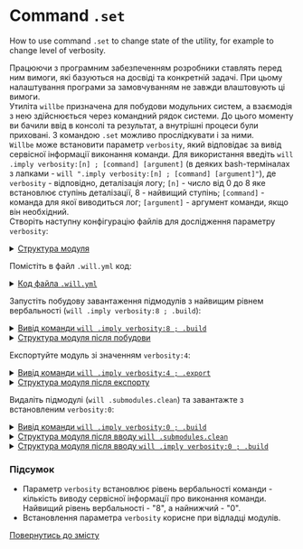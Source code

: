# Command <code>.set</code>

How to use command <code>.set</code> to change state of the utility, for example to change level of verbosity.

Працюючи з програмним забезпеченням розробники ставлять перед ним вимоги, які базуються на досвіді та конкретній задачі. При цьому налаштування програми за замовчуванням не завжди влаштовують ці вимоги.  
Утиліта `willbe` призначена для побудови модульних систем, а взаємодія з нею здійснюється через командний рядок системи. До цього моменту ви бачили ввід в консолі та результат, а внутрішні процеси були приховані. З командою `.set` можливо прослідкувати і за ними.  
`Willbe` може встановити параметр `verbosity`, який відповідає за вивід сервісної інформації виконання команди. Для використання введіть `will .imply verbosity:[n] ; [command] [argument]` (в деяких bash-терміналах з лапками - `will ".imply verbosity:[n] ; [command] [argument]"`), де `verbosity` - відповідно, деталізація логу; `[n]` - число від 0 до 8 яке встановлює ступінь деталізації, 8 - найвищий ступінь; `[command]` - команда для якої виводиться лог; `[argument]` - аргумент команди, якщо він необхідний.  
Створіть наступну конфігурацію файлів для дослідження параметру `verbosity`:  

<details>
  <summary><u>Структура модуля</u></summary>

```
setCommand
     └── .will.yml

```

</details>

Помістіть в файл `.will.yml` код:  

<details>
    <summary><u>Код файла <code>.will.yml</code></u></summary>

```yaml
about :

  name : setVerbosity
  description : "To use .imply command"
  version : 0.0.1

submodule :
  PathFundamentals : git+https:///github.com/Wandalen/wPathBasic.git/out/wPathBasic#master

path :

  out : 'out'
  submodule.pathfundamental :
    criterion :
      debug : 1
    path : '.module/PathFundamentals'

step  :

  export.submodule :
    criterion :
      debug : 1
    export : path::submodule.*

build :

  submodules.download :
    criterion :
      default : 1
    steps :
      - submodules.download

  submodules.export :
    criterion :
      export : 1
      default : 1
    steps :
      - export.*

```

</details>

Запустіть побудову завантаження підмодулів з найвищим рівнем вербальності (`will .imply verbosity:8 ; .build`):

<details>
    <summary><u>Вивід команди <code>will .imply verbosity:8 ; .build</code></u></summary>

```
[user@user ~]$ will ".imply verbosity:8 ; .build"
Command ".imply ; .build"
 s module::/path_to_module/UsingSetCommand preformed 1
 s module::/path_to_module/UsingSetCommand preformed 2
 s module::/path_to_module/UsingSetCommand preformed 3
 s module::/path_to_module/UsingSetCommand willFilesFound 1
 s module::/path_to_module/UsingSetCommand willFilesFound 2
Trying to open /path_to_module/UsingSetCommand.will
Trying to open /path_to_module/UsingSetCommand.im.will
Trying to open /path_to_module/UsingSetCommand.ex.will
Trying to open /path_to_module/UsingSetCommand/.will
Trying to open /path_to_module/UsingSetCommand/.im.will
Trying to open /path_to_module/UsingSetCommand/.ex.will
 s module::/path_to_module/UsingSetCommand willFilesFound 3
 s module::/path_to_module/UsingSetCommand willFilesOpened 1
 s module::/path_to_module/UsingSetCommand willFilesOpened 2
   . Read : /path_to_module/UsingSetCommand/.will.yml
 . Read 1 willfiles in 0.081s
 s module::setVerbosity willFilesOpened 3
 s module::setVerbosity submodulesFormed 1
 s module::setVerbosity submodulesFormed 2
 s module::PathFundamentals preformed 1
 s module::PathFundamentals preformed 2
 s module::PathFundamentals preformed 3
 s module::PathFundamentals willFilesFound 1
 s module::PathFundamentals willFilesFound 2
Trying to open /path_to_module/UsingSetCommand/.module/PathFundamentals/out/wPathBasic.out.will
Trying to open /path_to_module/UsingSetCommand/.module/PathFundamentals/out/wPathBasic.out.im.will
Trying to open /path_to_module/UsingSetCommand/.module/PathFundamentals/out/wPathBasic.out.ex.will
Trying to open /path_to_module/UsingSetCommand/.module/PathFundamentals/out/wPathBasic/.out.will
Trying to open /path_to_module/UsingSetCommand/.module/PathFundamentals/out/wPathBasic/.out.im.will
Trying to open /path_to_module/UsingSetCommand/.module/PathFundamentals/out/wPathBasic/.out.ex.will
Trying to open /path_to_module/UsingSetCommand/.module/PathFundamentals/out/wPathBasic.will
Trying to open /path_to_module/UsingSetCommand/.module/PathFundamentals/out/wPathBasic.im.will
Trying to open /path_to_module/UsingSetCommand/.module/PathFundamentals/out/wPathBasic.ex.will
Trying to open /path_to_module/UsingSetCommand/.module/PathFundamentals/out/wPathBasic/.will
Trying to open /path_to_module/UsingSetCommand/.module/PathFundamentals/out/wPathBasic/.im.will
Trying to open /path_to_module/UsingSetCommand/.module/PathFundamentals/out/wPathBasic/.ex.will
 !s module::PathFundamentals willFilesFound failed
 s module::PathFundamentals willFilesOpened 1
 !s module::PathFundamentals willFilesOpened failed
 s module::PathFundamentals submodulesFormed 1
 !s module::PathFundamentals 3 failed
 s module::PathFundamentals resourcesFormed 1
 !s module::PathFundamentals resourcesFormed failed
 s module::setVerbosity resourcesFormed 1
 ! Failed to read submodule::PathFundamentals, try to download it with .submodules.download or even clean it before downloading
Failed to open submodule::PathFundamentals at "/path_to_module/UsingSetCommand/.module/PathFundamentals/out/wPathBasic"
Found no .out.will file for module::setVerbosity at "/path_to_module/UsingSetCommand/.module/PathFundamentals/out/wPathBasic"             
 s module::setVerbosity submodulesFormed 3
 s module::setVerbosity resourcesFormed 2
 s module::setVerbosity resourcesFormed 3

  Building submodules.download
     - filesDelete 1 files at /path_to_module/UsingSetCommand/.module/PathFundamentals in 0.017s
 > git clone https://github.com/Wandalen/wPathBasic.git/ .
Клонирование в «.»…
 > git checkout master
Уже на «master»
Ваша ветка обновлена в соответствии с «origin/master».
 > git merge
Уже обновлено.
     + Reflect 92 files /path_to_module/UsingSetCommand/.module/PathFundamentals <- git+https:///github.com/Wandalen/wPathBasic.git/out/wPathBasic#master in 3.612s
 s module::PathFundamentals willFilesFound 1
 s module::PathFundamentals willFilesFound 2
    Trying to open /path_to_module/UsingSetCommand/.module/PathFundamentals/out/wPathBasic.out.will
    Trying to open /path_to_module/UsingSetCommand/.module/PathFundamentals/out/wPathBasic.out.im.will
    Trying to open /path_to_module/UsingSetCommand/.module/PathFundamentals/out/wPathBasic.out.ex.will
 s module::PathFundamentals willFilesFound 3
 s module::PathFundamentals willFilesOpened 1
 s module::PathFundamentals willFilesOpened 2
     . Read : /path_to_module/UsingSetCommand/.module/PathFundamentals/out/wPathBasic.out.will.yml
 s module::PathFundamentals willFilesOpened 3
 s module::PathFundamentals submodulesFormed 1
 s module::PathFundamentals submodulesFormed 2
 s module::PathFundamentals submodulesFormed 3
 s module::PathFundamentals resourcesFormed 1
 s module::PathFundamentals resourcesFormed 2
 s module::PathFundamentals resourcesFormed 3
     + module::PathFundamentals was downloaded in 4.276s
   + 1/1 submodule(s) of module::setVerbosity were downloaded in 4.282s
  Built submodules.download in 4.326s

```

</details>
<details>
  <summary><u>Структура модуля після побудови</u></summary>

```
setCommand
     ├── .module
     └── .will.yml

```

</details>

Експортуйте модуль зі значенням `verbosity:4`:

<details>
    <summary><u>Вивід команди <code>will .imply verbosity:4 ; .export</code></u></summary>

```
[user@user ~]$ will .imply verbosity:4 ; .export
Command ".imply ; .export"
Trying to open /path_to_module/UsingSetCommand.will
Trying to open /path_to_module/UsingSetCommand.im.will
Trying to open /path_to_module/UsingSetCommand.ex.will
Trying to open /path_to_module/UsingSetCommand/.will
Trying to open /path_to_module/UsingSetCommand/.im.will
Trying to open /path_to_module/UsingSetCommand/.ex.will
   . Read : /path_to_module/UsingSetCommand/.will.yml
 . Read 1 willfiles in 0.104s
Trying to open /path_to_module/UsingSetCommand/.module/PathFundamentals/out/wPathBasic.out.will
Trying to open /path_to_module/UsingSetCommand/.module/PathFundamentals/out/wPathBasic.out.im.will
Trying to open /path_to_module/UsingSetCommand/.module/PathFundamentals/out/wPathBasic.out.ex.will
 . Read : /path_to_module/UsingSetCommand/.module/PathFundamentals/out/wPathBasic.out.will.yml

  Exporting submodules.export
     . Read : /path_to_module/UsingSetCommand/out/setVerbosity.out.will.yml
   . Read 1 willfiles in 0.195s
   + Write out archive /path_to_module/UsingSetCommand/ : out/setVerbosity.out.tgs <- .module/PathFundamentals
   + Write out willfile /path_to_module/UsingSetCommand/out/setVerbosity.out.will.yml
   + Exported submodules.export with 46 files in 2.423s
  Exported submodules.export in 2.467s

```

</details>
<details>
  <summary><u>Структура модуля після експорту</u></summary>

```
setCommand
     ├── out
     ├── .module
     └── .will.yml

```

</details>

Видаліть підмодулі (`will .submodules.clean`) та завантажте з встановленим `verbosity:0`:

<details>
    <summary><u>Вивід команди <code>will .imply verbosity:0 ; .build</code></u></summary>

```
[user@user ~]$ will .imply verbosity:0 ; .build
Command ".imply ; .build"
 . Read 1 willfiles in 0.082s

```

</details>
<details>
  <summary><u>Структура модуля після вводу <code>will .submodules.clean</code></u></summary>

```
setCommand
     ├── out
     └── .will.yml

```

</details>
<details>
  <summary><u>Структура модуля після вводу <code>will .imply verbosity:0 ; .build</code></u></summary>

```
setCommand
     ├── out
     ├── .module
     └── .will.yml

```

</details>

### Підсумок
- Параметр `verbosity` встановлює рівень вербальності команди - кількість виводу сервісної інформації про виконання команди. Найвищий рівень вербальності - "8", а найнижчий - "0".
- Встановлення параметра `verbosity` корисне при відладці модулів.
  
[Повернутись до змісту](../README.md#tutorials)
